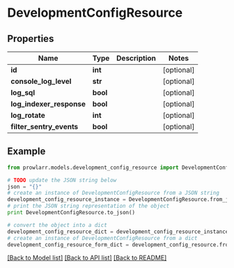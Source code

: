# DevelopmentConfigResource


## Properties

Name | Type | Description | Notes
------------ | ------------- | ------------- | -------------
**id** | **int** |  | [optional] 
**console_log_level** | **str** |  | [optional] 
**log_sql** | **bool** |  | [optional] 
**log_indexer_response** | **bool** |  | [optional] 
**log_rotate** | **int** |  | [optional] 
**filter_sentry_events** | **bool** |  | [optional] 

## Example

```python
from prowlarr.models.development_config_resource import DevelopmentConfigResource

# TODO update the JSON string below
json = "{}"
# create an instance of DevelopmentConfigResource from a JSON string
development_config_resource_instance = DevelopmentConfigResource.from_json(json)
# print the JSON string representation of the object
print DevelopmentConfigResource.to_json()

# convert the object into a dict
development_config_resource_dict = development_config_resource_instance.to_dict()
# create an instance of DevelopmentConfigResource from a dict
development_config_resource_form_dict = development_config_resource.from_dict(development_config_resource_dict)
```
[[Back to Model list]](../README.md#documentation-for-models) [[Back to API list]](../README.md#documentation-for-api-endpoints) [[Back to README]](../README.md)


